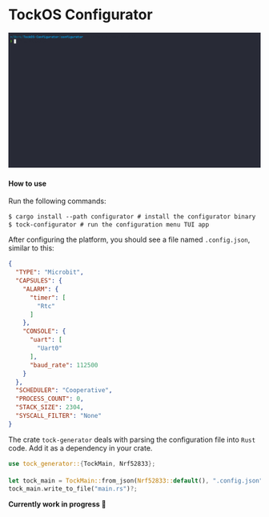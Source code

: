 # TockOS Configurator

![](docs/demo.gif)

#### How to use

Run the following commands:

```shell
$ cargo install --path configurator # install the configurator binary
$ tock-configurator # run the configuration menu TUI app
```

After configuring the platform, you should see a file named `.config.json`, similar
to this:

```json
{
  "TYPE": "Microbit",
  "CAPSULES": {
    "ALARM": {
      "timer": [
        "Rtc"
      ]
    },
    "CONSOLE": {
      "uart": [
        "Uart0"
      ],
      "baud_rate": 112500
    }
  },
  "SCHEDULER": "Cooperative",
  "PROCESS_COUNT": 0,
  "STACK_SIZE": 2304,
  "SYSCALL_FILTER": "None"
}
```

The crate `tock-generator` deals with parsing the configuration file into
`Rust` code. Add it as a dependency in your crate.

```rust
use tock_generator::{TockMain, Nrf52833};

let tock_main = TockMain::from_json(Nrf52833::default(), ".config.json")?;
tock_main.write_to_file("main.rs")?;
```

**Currently work in progress 🚧**
